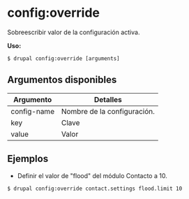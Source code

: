 # config:override
Sobreescribir valor de la configuración activa.

**Uso:**
```
$ drupal config:override [arguments]
```

## Argumentos disponibles
Argumento | Detalles
---------|-------------
config-name | Nombre de la configuración.
key | Clave
value | Valor

## Ejemplos
* Definir el valor de "flood" del módulo Contacto a 10.
```
$ drupal config:override contact.settings flood.limit 10
```
